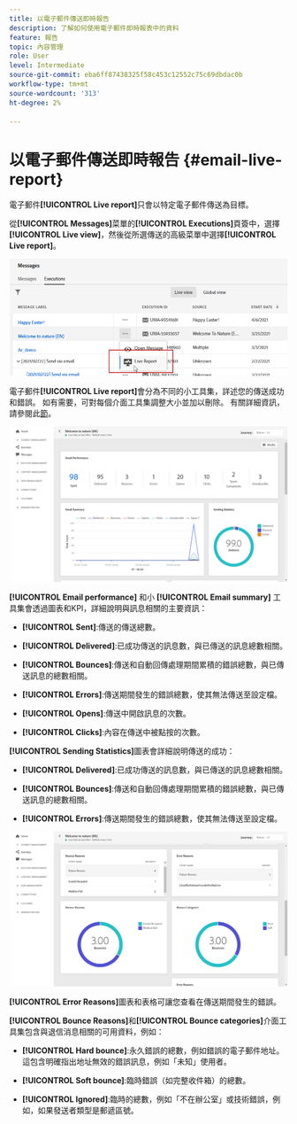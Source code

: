 ```yaml
---
title: 以電子郵件傳送即時報告
description: 了解如何使用電子郵件即時報表中的資料
feature: 報告
topic: 內容管理
role: User
level: Intermediate
source-git-commit: eba6ff87438325f58c453c12552c75c69dbdac0b
workflow-type: tm+mt
source-wordcount: '313'
ht-degree: 2%

---
```


# 以電子郵件傳送即時報告 {#email-live-report}

電子郵件&#x200B;**[!UICONTROL Live report]**&#x200B;只會以特定電子郵件傳送為目標。

從&#x200B;**[!UICONTROL Messages]**&#x200B;菜單的&#x200B;**[!UICONTROL Executions]**&#x200B;頁簽中，選擇&#x200B;**[!UICONTROL Live view]**，然後從所選傳送的高級菜單中選擇&#x200B;**[!UICONTROL Live report]**。

![](../assets/live_report.png)

電子郵件&#x200B;**[!UICONTROL Live report]**&#x200B;會分為不同的小工具集，詳述您的傳送成功和錯誤。 如有需要，可對每個介面工具集調整大小並加以刪除。 有關詳細資訊，請參閱此[節](live-report.md#modify-dashboard)。

![](../assets/live_report_5.png)

**[!UICONTROL Email performance]** 和小 **[!UICONTROL Email summary]** 工具集會透過圖表和KPI，詳細說明與訊息相關的主要資訊：

* **[!UICONTROL Sent]**:傳送的傳送總數。

* **[!UICONTROL Delivered]**:已成功傳送的訊息數，與已傳送的訊息總數相關。

* **[!UICONTROL Bounces]**:傳送和自動回傳處理期間累積的錯誤總數，與已傳送訊息的總數相關。

* **[!UICONTROL Errors]**:傳送期間發生的錯誤總數，使其無法傳送至設定檔。

* **[!UICONTROL Opens]**:傳送中開啟訊息的次數。

* **[!UICONTROL Clicks]**:內容在傳送中被點按的次數。

**[!UICONTROL Sending Statistics]**&#x200B;圖表會詳細說明傳送的成功：

* **[!UICONTROL Delivered]**:已成功傳送的訊息數，與已傳送的訊息總數相關。

* **[!UICONTROL Bounces]**:傳送和自動回傳處理期間累積的錯誤總數，與已傳送訊息的總數相關。

* **[!UICONTROL Errors]**:傳送期間發生的錯誤總數，使其無法傳送至設定檔。

![](../assets/live_report_6.png)

**[!UICONTROL Error Reasons]**&#x200B;圖表和表格可讓您查看在傳送期間發生的錯誤。

**[!UICONTROL Bounce Reasons]**&#x200B;和&#x200B;**[!UICONTROL Bounce categories]**&#x200B;介面工具集包含與退信消息相關的可用資料，例如：

* **[!UICONTROL Hard bounce]**:永久錯誤的總數，例如錯誤的電子郵件地址。這包含明確指出地址無效的錯誤訊息，例如「未知」使用者。

* **[!UICONTROL Soft bounce]**:臨時錯誤（如完整收件箱）的總數。

* **[!UICONTROL Ignored]**:臨時的總數，例如「不在辦公室」或技術錯誤，例如，如果發送者類型是郵遞區號。
